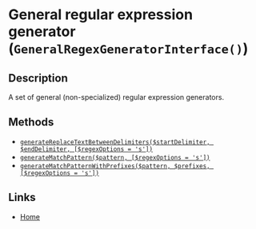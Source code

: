 # General regular expression generator (`GeneralRegexGeneratorInterface()`)

## Description

A set of general (non-specialized) regular expression generators.

## Methods

- [`generateReplaceTextBetweenDelimiters($startDelimiter, $endDelimiter, [$regexOptions = 's'])`](./methods/generateReplaceTextBetweenDelimiters.md)
- [`generateMatchPattern($pattern, [$regexOptions = 's'])`](./methods/generateMatchPattern.md)
- [`generateMatchPatternWithPrefixes($pattern, $prefixes, [$regexOptions = 's'])`](./methods/generateMatchPatternWithPrefixes.md)

## Links

- [Home](../Fearures_and_documentation.md)